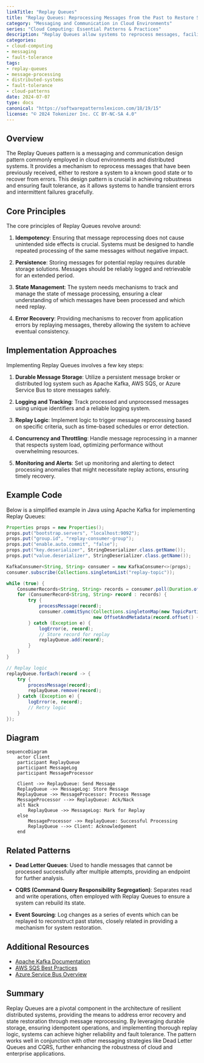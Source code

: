 ```yaml
---
linkTitle: "Replay Queues"
title: "Replay Queues: Reprocessing Messages from the Past to Restore System State or Recover from Errors"
category: "Messaging and Communication in Cloud Environments"
series: "Cloud Computing: Essential Patterns & Practices"
description: "Replay Queues allow systems to reprocess messages, facilitating the restoration of system state or recovery from errors by providing an ability to replay messages from the past. This pattern addresses the need for robustness and fault tolerance in distributed systems through message reprocessing."
categories:
- cloud-computing
- messaging
- fault-tolerance
tags:
- replay-queues
- message-processing
- distributed-systems
- fault-tolerance
- cloud-patterns
date: 2024-07-07
type: docs
canonical: "https://softwarepatternslexicon.com/18/19/15"
license: "© 2024 Tokenizer Inc. CC BY-NC-SA 4.0"
---
```


## Overview

The Replay Queues pattern is a messaging and communication design pattern commonly employed in cloud environments and distributed systems. It provides a mechanism to reprocess messages that have been previously received, either to restore a system to a known good state or to recover from errors. This design pattern is crucial in achieving robustness and ensuring fault tolerance, as it allows systems to handle transient errors and intermittent failures gracefully.

## Core Principles

The core principles of Replay Queues revolve around:

1. **Idempotency**: Ensuring that message reprocessing does not cause unintended side effects is crucial. Systems must be designed to handle repeated processing of the same messages without negative impact.
   
2. **Persistence**: Storing messages for potential replay requires durable storage solutions. Messages should be reliably logged and retrievable for an extended period.

3. **State Management**: The system needs mechanisms to track and manage the state of message processing, ensuring a clear understanding of which messages have been processed and which need replay.

4. **Error Recovery**: Providing mechanisms to recover from application errors by replaying messages, thereby allowing the system to achieve eventual consistency.

## Implementation Approaches

Implementing Replay Queues involves a few key steps:

1. **Durable Message Storage**: Utilize a persistent message broker or distributed log system such as Apache Kafka, AWS SQS, or Azure Service Bus to store messages safely.

2. **Logging and Tracking**: Track processed and unprocessed messages using unique identifiers and a reliable logging system.

3. **Replay Logic**: Implement logic to trigger message reprocessing based on specific criteria, such as time-based schedules or error detection.

4. **Concurrency and Throttling**: Handle message reprocessing in a manner that respects system load, optimizing performance without overwhelming resources. 

5. **Monitoring and Alerts**: Set up monitoring and alerting to detect processing anomalies that might necessitate replay actions, ensuring timely recovery.

## Example Code

Below is a simplified example in Java using Apache Kafka for implementing Replay Queues:

```java
Properties props = new Properties();
props.put("bootstrap.servers", "localhost:9092");
props.put("group.id", "replay-consumer-group");
props.put("enable.auto.commit", "false");
props.put("key.deserializer", StringDeserializer.class.getName());
props.put("value.deserializer", StringDeserializer.class.getName());

KafkaConsumer<String, String> consumer = new KafkaConsumer<>(props);
consumer.subscribe(Collections.singletonList("replay-topic"));

while (true) {
    ConsumerRecords<String, String> records = consumer.poll(Duration.ofMillis(100));
    for (ConsumerRecord<String, String> record : records) {
        try {
            processMessage(record);
            consumer.commitSync(Collections.singletonMap(new TopicPartition(record.topic(), record.partition()), 
                                new OffsetAndMetadata(record.offset() + 1)));
        } catch (Exception e) {
            logError(e, record);
            // Store record for replay
            replayQueue.add(record);
        }
    }
}

// Replay logic
replayQueue.forEach(record -> {
    try {
        processMessage(record);
        replayQueue.remove(record);
    } catch (Exception e) {
        logError(e, record);
        // Retry logic
    }
});
```

## Diagram

```mermaid
sequenceDiagram
    actor Client
    participant ReplayQueue
    participant MessageLog
    participant MessageProcessor

    Client ->> ReplayQueue: Send Message
    ReplayQueue ->> MessageLog: Store Message
    ReplayQueue ->> MessageProcessor: Process Message
    MessageProcessor -->> ReplayQueue: Ack/Nack
    alt Nack
        ReplayQueue ->> MessageLog: Mark for Replay
    else
        MessageProcessor ->> ReplayQueue: Successful Processing
        ReplayQueue -->> Client: Acknowledgement
    end
```

## Related Patterns

- **Dead Letter Queues**: Used to handle messages that cannot be processed successfully after multiple attempts, providing an endpoint for further analysis.
  
- **CQRS (Command Query Responsibility Segregation)**: Separates read and write operations, often employed with Replay Queues to ensure a system can rebuild its state.

- **Event Sourcing**: Log changes as a series of events which can be replayed to reconstruct past states, closely related in providing a mechanism for system restoration.

## Additional Resources

- [Apache Kafka Documentation](https://kafka.apache.org/documentation/)
- [AWS SQS Best Practices](https://aws.amazon.com/sqs/faqs/#bestpractices)
- [Azure Service Bus Overview](https://docs.microsoft.com/en-us/azure/service-bus-messaging/)

## Summary

Replay Queues are a pivotal component in the architecture of resilient distributed systems, providing the means to address error recovery and state restoration through message reprocessing. By leveraging durable storage, ensuring idempotent operations, and implementing thorough replay logic, systems can achieve higher reliability and fault tolerance. The pattern works well in conjunction with other messaging strategies like Dead Letter Queues and CQRS, further enhancing the robustness of cloud and enterprise applications.
